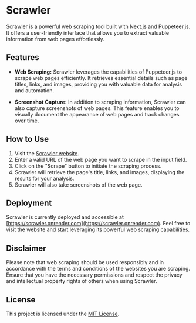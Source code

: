 # Scrawler

Scrawler is a powerful web scraping tool built with Next.js and Puppeteer.js. It offers a user-friendly interface that allows you to extract valuable information from web pages effortlessly.

## Features

- **Web Scraping:** Scrawler leverages the capabilities of Puppeteer.js to scrape web pages efficiently. It retrieves essential details such as page titles, links, and images, providing you with valuable data for analysis and automation.

- **Screenshot Capture:** In addition to scraping information, Scrawler can also capture screenshots of web pages. This feature enables you to visually document the appearance of web pages and track changes over time.

## How to Use

1. Visit the [Scrawler website](https://scrawler.onrender.com).
2. Enter a valid URL of the web page you want to scrape in the input field.
3. Click on the "Scrape" button to initiate the scraping process.
4. Scrawler will retrieve the page's title, links, and images, displaying the results for your analysis.
5. Scrawler will also take screenshots of the web page.

## Deployment

Scrawler is currently deployed and accessible at [https://scrawler.onrender.com](https://scrawler.onrender.com). Feel free to visit the website and start leveraging its powerful web scraping capabilities.

## Disclaimer

Please note that web scraping should be used responsibly and in accordance with the terms and conditions of the websites you are scraping. Ensure that you have the necessary permissions and respect the privacy and intellectual property rights of others when using Scrawler.

## License

This project is licensed under the [MIT License](LICENSE).
